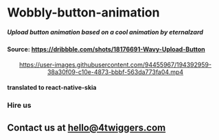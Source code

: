 # Wobbly-button-animation

##### Upload button animation based on a cool animation by eternalzard

#### Source: https://dribbble.com/shots/18176691-Wavy-Upload-Button

<div align="center">

https://user-images.githubusercontent.com/94455967/194392959-38a30f09-c10e-4873-bbbf-563da773fa04.mp4

</div>

#### translated to react-native-skia

### Hire us

## Contact us at hello@4twiggers.com
